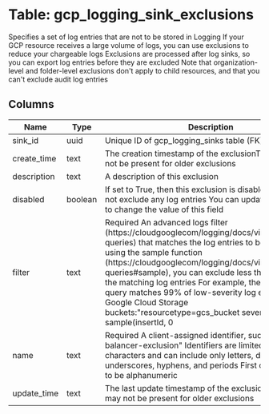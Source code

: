
# Table: gcp_logging_sink_exclusions
Specifies a set of log entries that are not to be stored in Logging If your GCP resource receives a large volume of logs, you can use exclusions to reduce your chargeable logs Exclusions are processed after log sinks, so you can export log entries before they are excluded Note that organization-level and folder-level exclusions don't apply to child resources, and that you can't exclude audit log entries
## Columns
| Name        | Type           | Description  |
| ------------- | ------------- | -----  |
|sink_id|uuid|Unique ID of gcp_logging_sinks table (FK)|
|create_time|text|The creation timestamp of the exclusionThis field may not be present for older exclusions|
|description|text|A description of this exclusion|
|disabled|boolean|If set to True, then this exclusion is disabled and it does not exclude any log entries You can update an exclusion to change the value of this field|
|filter|text|Required An advanced logs filter (https://cloudgooglecom/logging/docs/view/advanced-queries) that matches the log entries to be excluded By using the sample function (https://cloudgooglecom/logging/docs/view/advanced-queries#sample), you can exclude less than 100% of the matching log entries For example, the following query matches 99% of low-severity log entries from Google Cloud Storage buckets:"resourcetype=gcs_bucket severity<ERROR sample(insertId, 0|
|name|text|Required A client-assigned identifier, such as "load-balancer-exclusion" Identifiers are limited to 100 characters and can include only letters, digits, underscores, hyphens, and periods First character has to be alphanumeric|
|update_time|text|The last update timestamp of the exclusionThis field may not be present for older exclusions|

